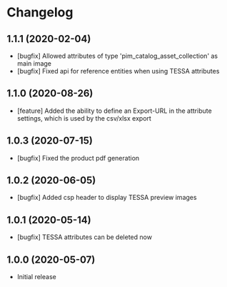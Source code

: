 # Changelog

## 1.1.1 (2020-02-04)
* [bugfix] Allowed attributes of type 'pim_catalog_asset_collection' as main image
* [bugfix] Fixed api for reference entities when using TESSA attributes

## 1.1.0 (2020-08-26)
* [feature] Added the ability to define an Export-URL in the attribute settings, which is used by the csv/xlsx export

## 1.0.3 (2020-07-15)
* [bugfix] Fixed the product pdf generation

## 1.0.2 (2020-06-05)
* [bugfix] Added csp header to display TESSA preview images

## 1.0.1 (2020-05-14)
* [bugfix] TESSA attributes can be deleted now

## 1.0.0 (2020-05-07)
* Initial release
